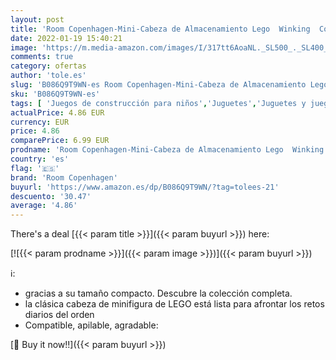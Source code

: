 ```yaml
---
layout: post
title: 'Room Copenhagen-Mini-Cabeza de Almacenamiento Lego  Winking  Color guiño   40331727 '
date: 2022-01-19 15:40:21
image: 'https://m.media-amazon.com/images/I/317tt6AoaNL._SL500_._SL400_.jpg'
comments: true
category: ofertas
author: 'tole.es'
slug: 'B086Q9T9WN-es Room Copenhagen-Mini-Cabeza de Almacenamiento Lego Winking...'
sku: 'B086Q9T9WN-es'
tags: [ 'Juegos de construcción para niños','Juguetes','Juguetes y juegos','lego','room copenhagen', ]
actualPrice: 4.86 EUR
currency: EUR
price: 4.86
comparePrice: 6.99 EUR
prodname: 'Room Copenhagen-Mini-Cabeza de Almacenamiento Lego  Winking  Color guiño   40331727 '
country: 'es'
flag: '🇪🇸'
brand: 'Room Copenhagen'
buyurl: 'https://www.amazon.es/dp/B086Q9T9WN/?tag=tolees-21'
descuento: '30.47'
average: '4.86'
---
```


There's a deal [{{< param title >}}]({{< param buyurl >}})  here:

[![{{< param prodname >}}]({{< param image >}})]({{< param buyurl >}})

ℹ️:

- gracias a su tamaño compacto. Descubre la colección completa.
- la clásica cabeza de minifigura de LEGO está lista para afrontar los retos diarios del orden
- Compatible, apilable, agradable:

[🛒 Buy it now!!]({{< param buyurl >}})
